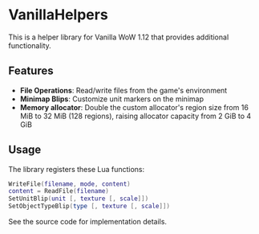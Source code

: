 # VanillaHelpers

This is a helper library for Vanilla WoW 1.12 that provides additional functionality.

## Features

- **File Operations**: Read/write files from the game's environment
- **Minimap Blips**: Customize unit markers on the minimap
- **Memory allocator**: Double the custom allocator's region size from 16 MiB to 32 MiB (128 regions), raising allocator capacity from 2 GiB to 4 GiB

## Usage

The library registers these Lua functions:

```lua
WriteFile(filename, mode, content)
content = ReadFile(filename)
SetUnitBlip(unit [, texture [, scale]])
SetObjectTypeBlip(type [, texture [, scale]])
```

See the source code for implementation details.


